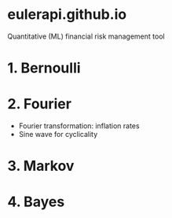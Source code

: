 # eulerapi.github.io

Quantitative (ML) financial risk management tool

# 1. Bernoulli
# 2. Fourier
 - Fourier transformation: inflation rates
 - Sine wave for cyclicality
# 3. Markov
# 4. Bayes
